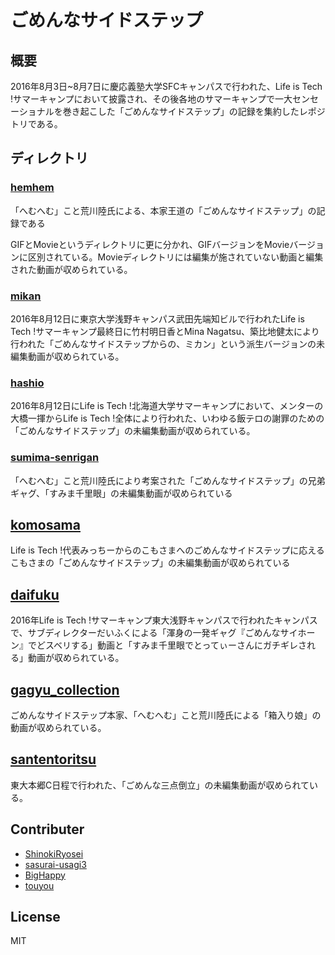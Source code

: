 # ごめんなサイドステップ

## 概要
2016年8月3日~8月7日に慶応義塾大学SFCキャンパスで行われた、Life is Tech !サマーキャンプにおいて披露され、その後各地のサマーキャンプで一大センセーショナルを巻き起こした「ごめんなサイドステップ」の記録を集約したレポジトリである。

## ディレクトリ

### [hemhem](./hemhem/)
「へむへむ」こと荒川陸氏による、本家王道の「ごめんなサイドステップ」の記録である

GIFとMovieというディレクトリに更に分かれ、GIFバージョンをMovieバージョンに区別されている。Movieディレクトリには編集が施されていない動画と編集された動画が収められている。

### [mikan](./mikan/)
2016年8月12日に東京大学浅野キャンパス武田先端知ビルで行われたLife is Tech !サマーキャンプ最終日に竹村明日香とMina Nagatsu、築比地健太により行われた「ごめんなサイドステップからの、ミカン」という派生バージョンの未編集動画が収められている。

### [hashio](./hashio/)
2016年8月12日にLife is Tech !北海道大学サマーキャンプにおいて、メンターの大橋一揮からLife is Tech !全体により行われた、いわゆる飯テロの謝罪のための「ごめんなサイドステップ」の未編集動画が収められている。

### [sumima-senrigan](./sumima_senrigan/)
「へむへむ」こと荒川陸氏により考案された「ごめんなサイドステップ」の兄弟ギャグ、「すみま千里眼」の未編集動画が収められている

## [komosama](./komosama/)
Life is Tech !代表みっちーからのこもさまへのごめんなサイドステップに応えるこもさまの「ごめんなサイドステップ」の未編集動画が収められている

## [daifuku](./daifuku/)
2016年Life is Tech !サマーキャンプ東大浅野キャンパスで行われたキャンパスで、サブディレクターだいふくによる「渾身の一発ギャグ『ごめんなサイホーン』でどスベリする」動画と「すみま千里眼でとってぃーさんにガチギレされる」動画が収められている。

## [gagyu_collection](./gyagu_collection/)
ごめんなサイドステップ本家、「へむへむ」こと荒川陸氏による「箱入り娘」の動画が収められている。

## [santentoritsu](./santentoritsu/)
東大本郷C日程で行われた、「ごめんな三点倒立」の未編集動画が収められている。

## Contributer

- [ShinokiRyosei](https://github.com/ShinokiRyosei)
- [sasurai-usagi3](https://github.com/sasurai-usagi3)
- [BigHappy](https://github.com/BigHappy)
- [touyou](https://github.com/touyou)

## License
MIT
